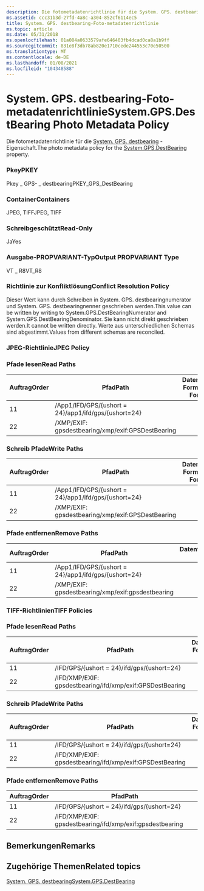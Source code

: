 ```yaml
---
description: Die fotometadatenrichtlinie für die System. GPS. destbearing-Eigenschaft.
ms.assetid: ccc31b3d-27fd-4a8c-a304-852cf6114ec5
title: System. GPS. destbearing-Foto-metadatenrichtlinie
ms.topic: article
ms.date: 05/31/2018
ms.openlocfilehash: 01a084a0633579afe646403fb4dcad0ca8a1b9ff
ms.sourcegitcommit: 831e8f3db78ab820e1710cede244553c70e50500
ms.translationtype: MT
ms.contentlocale: de-DE
ms.lasthandoff: 01/08/2021
ms.locfileid: "104348588"
---
```

# <a name="systemgpsdestbearing-photo-metadata-policy"></a><span data-ttu-id="fd57e-103">System. GPS. destbearing-Foto-metadatenrichtlinie</span><span class="sxs-lookup"><span data-stu-id="fd57e-103">System.GPS.DestBearing Photo Metadata Policy</span></span>

<span data-ttu-id="fd57e-104">Die fotometadatenrichtlinie für die [System. GPS. destbearing](../properties/props-system-gps-destbearing.md) -Eigenschaft.</span><span class="sxs-lookup"><span data-stu-id="fd57e-104">The photo metadata policy for the [System.GPS.DestBearing](../properties/props-system-gps-destbearing.md) property.</span></span>

### <a name="pkey"></a><span data-ttu-id="fd57e-105">Pkey</span><span class="sxs-lookup"><span data-stu-id="fd57e-105">PKEY</span></span>

<span data-ttu-id="fd57e-106">Pkey \_ GPS- \_ destbearing</span><span class="sxs-lookup"><span data-stu-id="fd57e-106">PKEY\_GPS\_DestBearing</span></span>

### <a name="containers"></a><span data-ttu-id="fd57e-107">Container</span><span class="sxs-lookup"><span data-stu-id="fd57e-107">Containers</span></span>

<span data-ttu-id="fd57e-108">JPEG, TIFF</span><span class="sxs-lookup"><span data-stu-id="fd57e-108">JPEG, TIFF</span></span>

### <a name="read-only"></a><span data-ttu-id="fd57e-109">Schreibgeschützt</span><span class="sxs-lookup"><span data-stu-id="fd57e-109">Read-Only</span></span>

<span data-ttu-id="fd57e-110">Ja</span><span class="sxs-lookup"><span data-stu-id="fd57e-110">Yes</span></span>

### <a name="output-propvariant-type"></a><span data-ttu-id="fd57e-111">Ausgabe-PROPVARIANT-Typ</span><span class="sxs-lookup"><span data-stu-id="fd57e-111">Output PROPVARIANT Type</span></span>

<span data-ttu-id="fd57e-112">VT \_ R8</span><span class="sxs-lookup"><span data-stu-id="fd57e-112">VT\_R8</span></span>

### <a name="conflict-resolution-policy"></a><span data-ttu-id="fd57e-113">Richtlinie zur Konfliktlösung</span><span class="sxs-lookup"><span data-stu-id="fd57e-113">Conflict Resolution Policy</span></span>

<span data-ttu-id="fd57e-114">Dieser Wert kann durch Schreiben in System. GPS. destbearingnumerator und System. GPS. destbearingnenner geschrieben werden.</span><span class="sxs-lookup"><span data-stu-id="fd57e-114">This value can be written by writing to System.GPS.DestBearingNumerator and System.GPS.DestBearingDenominator.</span></span> <span data-ttu-id="fd57e-115">Sie kann nicht direkt geschrieben werden.</span><span class="sxs-lookup"><span data-stu-id="fd57e-115">It cannot be written directly.</span></span> <span data-ttu-id="fd57e-116">Werte aus unterschiedlichen Schemas sind abgestimmt.</span><span class="sxs-lookup"><span data-stu-id="fd57e-116">Values from different schemas are reconciled.</span></span>

### <a name="jpeg-policy"></a><span data-ttu-id="fd57e-117">JPEG-Richtlinie</span><span class="sxs-lookup"><span data-stu-id="fd57e-117">JPEG Policy</span></span>

### <a name="read-paths"></a><span data-ttu-id="fd57e-118">Pfade lesen</span><span class="sxs-lookup"><span data-stu-id="fd57e-118">Read Paths</span></span>



| <span data-ttu-id="fd57e-119">Auftrag</span><span class="sxs-lookup"><span data-stu-id="fd57e-119">Order</span></span> | <span data-ttu-id="fd57e-120">Pfad</span><span class="sxs-lookup"><span data-stu-id="fd57e-120">Path</span></span>                      | <span data-ttu-id="fd57e-121">Datenträger Format</span><span class="sxs-lookup"><span data-stu-id="fd57e-121">Disk Format</span></span> |
|-------|---------------------------|-------------|
| <span data-ttu-id="fd57e-122">1</span><span class="sxs-lookup"><span data-stu-id="fd57e-122">1</span></span>     | <span data-ttu-id="fd57e-123">/App1/IFD/GPS/{ushort = 24}</span><span class="sxs-lookup"><span data-stu-id="fd57e-123">/app1/ifd/gps/{ushort=24}</span></span> |             |
| <span data-ttu-id="fd57e-124">2</span><span class="sxs-lookup"><span data-stu-id="fd57e-124">2</span></span>     | <span data-ttu-id="fd57e-125">/XMP/EXIF: gpsdestbearing</span><span class="sxs-lookup"><span data-stu-id="fd57e-125">/xmp/exif:GPSDestBearing</span></span>  |             |



 

### <a name="write-paths"></a><span data-ttu-id="fd57e-126">Schreib Pfade</span><span class="sxs-lookup"><span data-stu-id="fd57e-126">Write Paths</span></span>



| <span data-ttu-id="fd57e-127">Auftrag</span><span class="sxs-lookup"><span data-stu-id="fd57e-127">Order</span></span> | <span data-ttu-id="fd57e-128">Pfad</span><span class="sxs-lookup"><span data-stu-id="fd57e-128">Path</span></span>                      | <span data-ttu-id="fd57e-129">Datenträger Format</span><span class="sxs-lookup"><span data-stu-id="fd57e-129">Disk Format</span></span> |
|-------|---------------------------|-------------|
| <span data-ttu-id="fd57e-130">1</span><span class="sxs-lookup"><span data-stu-id="fd57e-130">1</span></span>     | <span data-ttu-id="fd57e-131">/App1/IFD/GPS/{ushort = 24}</span><span class="sxs-lookup"><span data-stu-id="fd57e-131">/app1/ifd/gps/{ushort=24}</span></span> |             |
| <span data-ttu-id="fd57e-132">2</span><span class="sxs-lookup"><span data-stu-id="fd57e-132">2</span></span>     | <span data-ttu-id="fd57e-133">/XMP/EXIF: gpsdestbearing</span><span class="sxs-lookup"><span data-stu-id="fd57e-133">/xmp/exif:GPSDestBearing</span></span>  |             |



 

### <a name="remove-paths"></a><span data-ttu-id="fd57e-134">Pfade entfernen</span><span class="sxs-lookup"><span data-stu-id="fd57e-134">Remove Paths</span></span>



| <span data-ttu-id="fd57e-135">Auftrag</span><span class="sxs-lookup"><span data-stu-id="fd57e-135">Order</span></span> | <span data-ttu-id="fd57e-136">Pfad</span><span class="sxs-lookup"><span data-stu-id="fd57e-136">Path</span></span>                      | <span data-ttu-id="fd57e-137">Datenträgerformat</span><span class="sxs-lookup"><span data-stu-id="fd57e-137">Disk format</span></span> |
|-------|---------------------------|-------------|
| <span data-ttu-id="fd57e-138">1</span><span class="sxs-lookup"><span data-stu-id="fd57e-138">1</span></span>     | <span data-ttu-id="fd57e-139">/App1/IFD/GPS/{ushort = 24}</span><span class="sxs-lookup"><span data-stu-id="fd57e-139">/app1/ifd/gps/{ushort=24}</span></span> |             |
| <span data-ttu-id="fd57e-140">2</span><span class="sxs-lookup"><span data-stu-id="fd57e-140">2</span></span>     | <span data-ttu-id="fd57e-141">/XMP/EXIF: gpsdestbearing</span><span class="sxs-lookup"><span data-stu-id="fd57e-141">/xmp/exif:gpsdestbearing</span></span>  |             |



 

### <a name="tiff-policies"></a><span data-ttu-id="fd57e-142">TIFF-Richtlinien</span><span class="sxs-lookup"><span data-stu-id="fd57e-142">TIFF Policies</span></span>

### <a name="read-paths"></a><span data-ttu-id="fd57e-143">Pfade lesen</span><span class="sxs-lookup"><span data-stu-id="fd57e-143">Read Paths</span></span>



| <span data-ttu-id="fd57e-144">Auftrag</span><span class="sxs-lookup"><span data-stu-id="fd57e-144">Order</span></span> | <span data-ttu-id="fd57e-145">Pfad</span><span class="sxs-lookup"><span data-stu-id="fd57e-145">Path</span></span>                         | <span data-ttu-id="fd57e-146">Datenträger Format</span><span class="sxs-lookup"><span data-stu-id="fd57e-146">Disk Format</span></span> |
|-------|------------------------------|-------------|
| <span data-ttu-id="fd57e-147">1</span><span class="sxs-lookup"><span data-stu-id="fd57e-147">1</span></span>     | <span data-ttu-id="fd57e-148">/IFD/GPS/{ushort = 24}</span><span class="sxs-lookup"><span data-stu-id="fd57e-148">/ifd/gps/{ushort=24}</span></span>         |             |
| <span data-ttu-id="fd57e-149">2</span><span class="sxs-lookup"><span data-stu-id="fd57e-149">2</span></span>     | <span data-ttu-id="fd57e-150">/IFD/XMP/EXIF: gpsdestbearing</span><span class="sxs-lookup"><span data-stu-id="fd57e-150">/ifd/xmp/exif:GPSDestBearing</span></span> |             |



 

### <a name="write-paths"></a><span data-ttu-id="fd57e-151">Schreib Pfade</span><span class="sxs-lookup"><span data-stu-id="fd57e-151">Write Paths</span></span>



| <span data-ttu-id="fd57e-152">Auftrag</span><span class="sxs-lookup"><span data-stu-id="fd57e-152">Order</span></span> | <span data-ttu-id="fd57e-153">Pfad</span><span class="sxs-lookup"><span data-stu-id="fd57e-153">Path</span></span>                         | <span data-ttu-id="fd57e-154">Datenträger Format</span><span class="sxs-lookup"><span data-stu-id="fd57e-154">Disk Format</span></span> |
|-------|------------------------------|-------------|
| <span data-ttu-id="fd57e-155">1</span><span class="sxs-lookup"><span data-stu-id="fd57e-155">1</span></span>     | <span data-ttu-id="fd57e-156">/IFD/GPS/{ushort = 24}</span><span class="sxs-lookup"><span data-stu-id="fd57e-156">/ifd/gps/{ushort=24}</span></span>         |             |
| <span data-ttu-id="fd57e-157">2</span><span class="sxs-lookup"><span data-stu-id="fd57e-157">2</span></span>     | <span data-ttu-id="fd57e-158">/IFD/XMP/EXIF: gpsdestbearing</span><span class="sxs-lookup"><span data-stu-id="fd57e-158">/ifd/xmp/exif:GPSDestBearing</span></span> |             |



 

### <a name="remove-paths"></a><span data-ttu-id="fd57e-159">Pfade entfernen</span><span class="sxs-lookup"><span data-stu-id="fd57e-159">Remove Paths</span></span>



| <span data-ttu-id="fd57e-160">Auftrag</span><span class="sxs-lookup"><span data-stu-id="fd57e-160">Order</span></span> | <span data-ttu-id="fd57e-161">Pfad</span><span class="sxs-lookup"><span data-stu-id="fd57e-161">Path</span></span>                         |
|-------|------------------------------|
| <span data-ttu-id="fd57e-162">1</span><span class="sxs-lookup"><span data-stu-id="fd57e-162">1</span></span>     | <span data-ttu-id="fd57e-163">/IFD/GPS/{ushort = 24}</span><span class="sxs-lookup"><span data-stu-id="fd57e-163">/ifd/gps/{ushort=24}</span></span>         |
| <span data-ttu-id="fd57e-164">2</span><span class="sxs-lookup"><span data-stu-id="fd57e-164">2</span></span>     | <span data-ttu-id="fd57e-165">/IFD/XMP/EXIF: gpsdestbearing</span><span class="sxs-lookup"><span data-stu-id="fd57e-165">/ifd/xmp/exif:gpsdestbearing</span></span> |



 

## <a name="remarks"></a><span data-ttu-id="fd57e-166">Bemerkungen</span><span class="sxs-lookup"><span data-stu-id="fd57e-166">Remarks</span></span>

## <a name="related-topics"></a><span data-ttu-id="fd57e-167">Zugehörige Themen</span><span class="sxs-lookup"><span data-stu-id="fd57e-167">Related topics</span></span>

<dl> <dt>

[<span data-ttu-id="fd57e-168">System. GPS. destbearing</span><span class="sxs-lookup"><span data-stu-id="fd57e-168">System.GPS.DestBearing</span></span>](../properties/props-system-gps-destbearing.md)
</dt> </dl>

 

 
